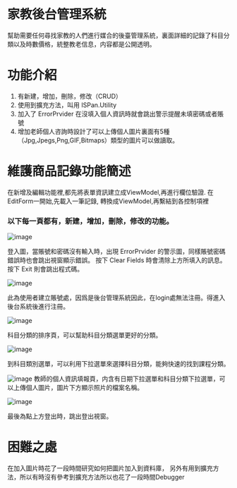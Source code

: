 # 家教後台管理系統
幫助需要任何尋找家教的人們進行媒合的後臺管理系統，裏面詳細的記錄了科目分類以及時數價格，統整教老信息，内容都是公開透明。

# 功能介紹
1. 有新建，增加，刪除，修改（CRUD）
2. 使用到擴充方法，叫用 ISPan.Utility
3. 加入了 ErrorPrvider 在沒填入個人資訊時就會跳出警示提醒未填密碼或者賬號
4. 增加老師個人咨詢時設計了可以上傳個人圖片裏面有5種（Jpg,Jpegs,Png,GIF,Bitmaps）類型的圖片可以做讀取。

# 維護商品記錄功能簡述
在新增及編輯功能裡,都先將表單資訊建立成ViewModel,再進行欄位驗證.
在EditForm一開始,先載入一筆記錄, 轉換成ViewModel,再繫結到各控制項裡


### 以下每一頁都有，新建，增加，刪除，修改的功能。

![image](https://github.com/cindy5hsu/WinForms-CRUD/blob/master/Project_Store/Resources/1-2.png?raw=true)

登入圖，當賬號和密碼沒有輸入時，出現 ErrorPrvider 的警示圖，同樣賬號密碼錯誤時也會跳出視窗顯示錯誤。  按下 Clear Fields 時會清除上方所填入的訊息。  按下 Exit 則會跳出程式碼。


![image](https://github.com/cindy5hsu/WinForms-CRUD/blob/master/Project_Store/Resources/2-5.jpg?raw=true)

此為使用者建立賬號處，因爲是後台管理系統因此，在login處無法注冊。得進入後台系統後進行注冊。

![image](https://github.com/cindy5hsu/WinForms-CRUD/blob/master/Project_Store/Resources/3-2.jpg?raw=true)

科目分類的排序頁，可以幫助科目分類選單更好的分類。

![image](https://github.com/cindy5hsu/WinForms-CRUD/blob/master/Project_Store/Resources/2-2.png?raw=true)

到科目類別選單，可以利用下拉選單來選擇科目分類，能夠快速的找到課程分類。

![image](https://github.com/cindy5hsu/WinForms-CRUD/blob/master/Project_Store/Resources/3-1.jpg?raw=true)
教師的個人資訊填報頁，内含有日期下拉選單和科目分類下拉選單，可以上傳個人圖片，圖片下方顯示照片的檔案名稱。

![image](https://github.com/cindy5hsu/WinForms-CRUD/blob/master/Project_Store/Resources/3-3.jpg?raw=true)

最後為點上方登出時，跳出登出視窗。

# 困難之處
在加入圖片時花了一段時間研究如何把圖片加入到資料庫，
另外有用到擴充方法，所以有時沒有參考到擴充方法所以也花了一段時間Debugger





